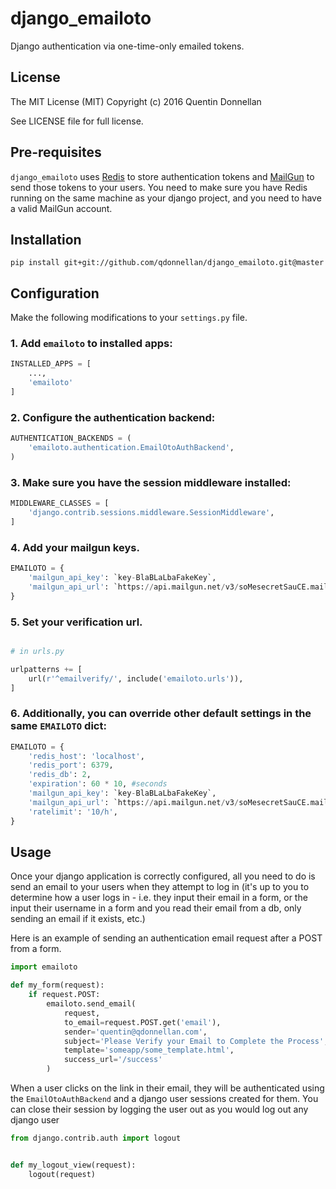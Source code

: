 # django_emailoto

Django authentication via one-time-only emailed tokens. 

## License
The MIT License (MIT)
Copyright (c) 2016 Quentin Donnellan

See LICENSE file for full license.

## Pre-requisites
`django_emailoto` uses [Redis](http://redis.io/) to store authentication tokens and [MailGun](http://www.mailgun.com/) to send
those tokens to your users. You need to make sure you have Redis running on the
same machine as your django project, and you need to have a valid MailGun account.

## Installation

```
pip install git+git://github.com/qdonnellan/django_emailoto.git@master
```

## Configuration

Make the following modifications to your `settings.py` file.

### 1. Add `emailoto` to installed apps:
```python
INSTALLED_APPS = [
    ...,
    'emailoto'
]
```

### 2. Configure the authentication backend:
```python
AUTHENTICATION_BACKENDS = (
    'emailoto.authentication.EmailOtoAuthBackend',
)
```

### 3. Make sure you have the session middleware installed:
```python
MIDDLEWARE_CLASSES = [
    'django.contrib.sessions.middleware.SessionMiddleware',
]
```

### 4. Add your mailgun keys.
```python
EMAILOTO = {
    'mailgun_api_key': `key-BlaBLaLbaFakeKey`,
    'mailgun_api_url': `https://api.mailgun.net/v3/soMesecretSauCE.mailgun.org`
}
```

### 5. Set your verification url.

```python

# in urls.py

urlpatterns += [
    url(r'^emailverify/', include('emailoto.urls')),
]
```

### 6. Additionally, you can override other default settings in the same `EMAILOTO` dict:
```python
EMAILOTO = {
    'redis_host': 'localhost',
    'redis_port': 6379,
    'redis_db': 2,
    'expiration': 60 * 10, #seconds
    'mailgun_api_key': `key-BlaBLaLbaFakeKey`,
    'mailgun_api_url': `https://api.mailgun.net/v3/soMesecretSauCE.mailgun.org`,
    'ratelimit': '10/h',
}
```

## Usage
Once your django application is correctly configured, all you need to do is send
an email to your users when they attempt to log in (it's up to you to determine
how a user logs in - i.e. they input their email in a form, or the input their username
in a form and you read their email from a db, only sending an email if it exists, etc.)


Here is an example of sending an authentication email request after a POST from
a form.

```python
import emailoto

def my_form(request):
    if request.POST:
        emailoto.send_email(
            request,
            to_email=request.POST.get('email'),
            sender='quentin@qdonnellan.com',
            subject='Please Verify your Email to Complete the Process',
            template='someapp/some_template.html',
            success_url='/success'
        )
```

When a user clicks on the link in their email, they will be authenticated using
the `EmailOtoAuthBackend` and a django user sessions created for them. You can
close their session by logging the user out as you would log out any django user


```python
from django.contrib.auth import logout


def my_logout_view(request):
    logout(request)
```
